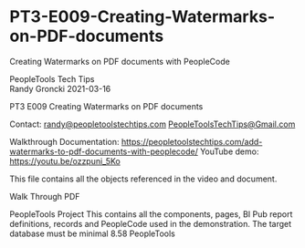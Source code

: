 # PT3-E009-Creating-Watermarks-on-PDF-documents
Creating Watermarks on PDF documents with PeopleCode

PeopleTools Tech Tips    
Randy Groncki	2021-03-16

PT3 E009 Creating Watermarks on PDF documents

Contact: 
   randy@peopletoolstechtips.com
   PeopleToolsTechTips@Gmail.com

Walkthrough Documentation: https://peopletoolstechtips.com/add-watermarks-to-pdf-documents-with-peoplecode/
YouTube demo: https://youtu.be/ozzpuni_5Ko


This file contains all the objects referenced in the video and document.

Walk Through PDF

PeopleTools Project
  This contains all the components, pages, BI Pub report definitions, records and PeopleCode used in the demonstration.
  The target database must be minimal 8.58 PeopleTools
